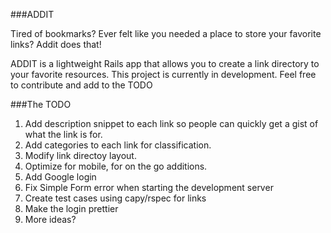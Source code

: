 ###ADDIT

Tired of bookmarks? Ever felt like you needed a place to store your favorite links? Addit does that! 

ADDIT is a lightweight Rails app that allows you to create a link directory to your favorite resources. This project is currently in development. Feel free to contribute and add to the TODO

###The TODO

1. Add description snippet to each link so people can quickly get a gist of what the link is for.
2. Add categories to each link for classification.
3. Modify link directoy layout. 
4. Optimize for mobile, for on the go additions.
5. Add Google login
6. Fix Simple Form error when starting the development server
7. Create test cases using capy/rspec for links
8. Make the login prettier
9. More ideas?

